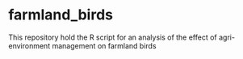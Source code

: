 # farmland_birds
This repository hold the R script for an analysis of the effect of agri-environment management on farmland birds

